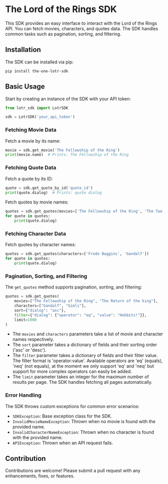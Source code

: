 # The Lord of the Rings SDK

This SDK provides an easy interface to interact with the Lord of the Rings API. You can fetch movies, characters, and quotes data. The SDK handles common tasks such as pagination, sorting, and filtering.

## Installation

The SDK can be installed via pip:

```
pip install the-one-lotr-sdk
```

## Basic Usage
Start by creating an instance of the SDK with your API token:

```python
from lotr_sdk import LotrSDK

sdk = LotrSDK('your_api_token')
```

### Fetching Movie Data

Fetch a movie by its name:

```python
movie = sdk.get_movie('The Fellowship of the Ring')
print(movie.name)  # Prints: The Fellowship of the Ring
```

### Fetching Quote Data

Fetch a quote by its ID:

```python
quote = sdk.get_quote_by_id('quote_id')
print(quote.dialog)  # Prints: quote dialog
```

Fetch quotes by movie names:

```python
quotes = sdk.get_quotes(movies=['The Fellowship of the Ring', 'The Two Towers'])
for quote in quotes:
    print(quote.dialog)
```

### Fetching Character Data

Fetch quotes by character names:

```python
quotes = sdk.get_quotes(characters=['Frodo Baggins', 'Gandalf'])
for quote in quotes:
    print(quote.dialog)
```

### Pagination, Sorting, and Filtering

The `get_quotes` method supports pagination, sorting, and filtering:

```python
quotes = sdk.get_quotes(
    movies=["The Fellowship of the Ring", "The Return of the king"], 
    characters=["Gandalf", "Gimli"],
    sort={"dialog": "asc"},  
    filter={"dialog": {"operator": "eq", "value": "Hobbits!"}},
    limit=1000
)
```

- The `movies` and `characters` parameters take a list of movie and character names respectively.
- The `sort` parameter takes a dictionary of fields and their sorting order ('asc' or 'desc').
- The `filter` parameter takes a dictionary of fields and their filter value. The filter format is 'operator:value'. Available operators are 'eq' (equals), 'neq' (not equals), at the moment we only support 'eq' and 'neq' but support for more complex operators can easily be added. 
- The `limit` parameter takes an integer for the maximum number of results per page. The SDK handles fetching all pages automatically.

### Error Handling

The SDK throws custom exceptions for common error scenarios:

- `SDKException`: Base exception class for the SDK.
- `InvalidMovieNameException`: Thrown when no movie is found with the provided name.
- `InvalidCharacterNameException`: Thrown when no character is found with the provided name.
- `APIException`: Thrown when an API request fails.

## Contribution

Contributions are welcome! Please submit a pull request with any enhancements, fixes, or features.
